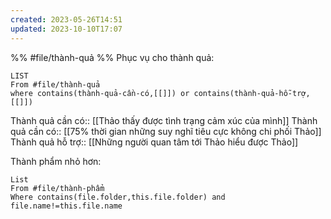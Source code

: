 ```yaml
---
created: 2023-05-26T14:51
updated: 2023-10-10T17:07
---
```

%%
#file/thành-quả 
%%
Phục vụ cho thành quả:
```dataview
LIST
From #file/thành-quả 
where contains(thành-quả-cần-có,[[]]) or contains(thành-quả-hỗ-trợ,[[]]) 
```
Thành quả cần có:: [[Thảo thấy được tình trạng cảm xúc của mình]]
Thành quả cần có:: [[75% thời gian những suy nghĩ tiêu cực không chi phối Thảo]]
Thành quả hỗ trợ:: [[Những người quan tâm tới Thảo hiểu được Thảo]]

Thành phẩm nhỏ hơn:
```dataview
List 
From #file/thành-phẩm
Where contains(file.folder,this.file.folder) and file.name!=this.file.name
```
